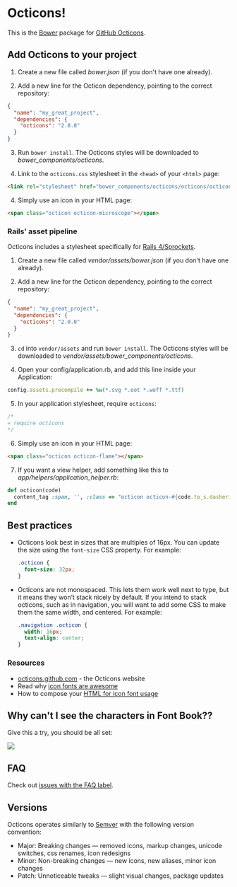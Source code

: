 # Octicons!

This is the [Bower][bower] package for [GitHub Octicons][octicons].

## Add Octicons to your project

1. Create a new file called *bower.json* (if you don't have one already).

2. Add a new line for the Octicon dependency, pointing to the correct repository:

  ``` json
  {
    "name": "my_great_project",
    "dependencies": {
      "octicons": "2.0.0"
    }
  }
  ```

3. Run `bower install`. The Octicons styles will be downloaded to *bower_components/octicons*.

4. Link to the `octicons.css` stylesheet in the `<head>` of your `<html>` page:

  ``` html
  <link rel="stylesheet" href="bower_components/octicons/octicons/octicons.css">
  ```

4. Simply use an icon in your HTML page:

  ``` html
  <span class="octicon octicon-microscope"></span>
  ```

### Rails' asset pipeline

Octicons includes a stylesheet specifically for [Rails 4/Sprockets][sprockets].

1. Create a new file called *vendor/assets/bower.json* (if you don't have one already).

2. Add a new line for the Octicon dependency, pointing to the correct repository:

  ``` json
  {
    "name": "my_great_project",
    "dependencies": {
      "octicons": "2.0.0"
    }
  }
  ```

3. `cd` into `vendor/assets` and run `bower install`. The Octicons styles will be downloaded to *vendor/assets/bower_components/octicons*.

4. Open your config/application.rb, and add this line inside your Application:

  ``` ruby
  config.assets.precompile += %w(*.svg *.eot *.woff *.ttf)
  ```

5. In your application stylesheet, require `octicons`:

  ``` css
  /*
  = require octicons
  */
  ```

6. Simply use an icon in your HTML page:

  ``` html
  <span class="octicon octicon-flame"></span>
  ```

7. If you want a view helper, add something like this to *app/helpers/application_helper.rb*:

  ``` ruby
  def octicon(code)
    content_tag :span, '', :class => "octicon octicon-#{code.to_s.dasherize}"
  end
  ```

## Best practices

- Octicons look best in sizes that are multiples of 16px. You can update the size using the `font-size` CSS property. For example:

  ``` css
  .octicon {
    font-size: 32px;
  }
  ```

- Octicons are not monospaced. This lets them work well next to type, but it means they won’t stack nicely by default. If you intend to stack octicons, such as in navigation, you will want to add some CSS to make them the same width, and centered. For example:

  ``` css
  .navigation .octicon {
    width: 16px;
    text-align: center;
  }
  ```

### Resources

- [octicons.github.com](http://octicons.github.com/) - the Octicons website
- Read why [icon fonts are awesome](http://css-tricks.com/examples/IconFont/)
- How to compose your [HTML for icon font usage](http://css-tricks.com/html-for-icon-font-usage/)
  
## Why can't I see the characters in Font Book??

Give this a try, you should be all set:

![](http://cl.ly/image/2r1B1F2l3Q0D/content#png)

## FAQ

Check out [issues with the FAQ label](https://github.com/github/octicons/issues?q=is%3Aclosed+is%3Aissue+label%3AFAQ).

## Versions

Octicons operates similarly to [Semver](http://semver.org/) with the following version convention:

- Major: Breaking changes — removed icons, markup changes, unicode switches, css renames, icon redesigns
- Minor: Non-breaking changes — new icons, new aliases, minor icon changes
- Patch: Unnoticeable tweaks — slight visual changes, package updates


[octicons]: http://octicons.github.com
[bower]: http://bower.io/
[sprockets]: http://guides.rubyonrails.org/asset_pipeline.html
